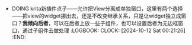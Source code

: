 - DOING krita新插件点子——允许把View分离成单独窗口，这里有两个选择——把view的widget挪出去，还是不改变继承关系，只是让widget独立成窗口？**我倾向后者**，可以在后者上放一些子组件，也可以设置后者为无边框窗口，通过子组件去做处理
  :LOGBOOK:
  CLOCK: [2024-10-12 Sat 00:21:26]
  :END: